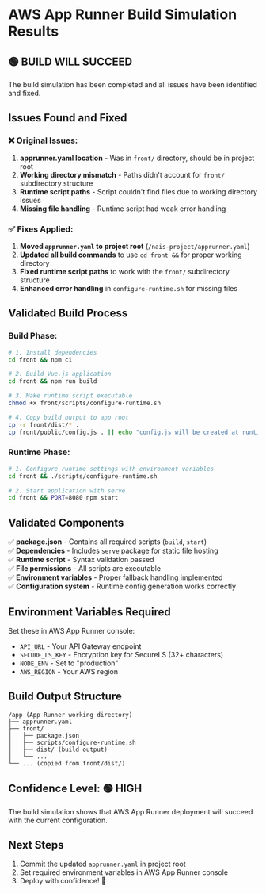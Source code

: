 # AWS App Runner Build Simulation Results

## 🟢 BUILD WILL SUCCEED

The build simulation has been completed and all issues have been identified and fixed.

## Issues Found and Fixed

### ❌ **Original Issues:**
1. **apprunner.yaml location** - Was in `front/` directory, should be in project root
2. **Working directory mismatch** - Paths didn't account for `front/` subdirectory structure
3. **Runtime script paths** - Script couldn't find files due to working directory issues
4. **Missing file handling** - Runtime script had weak error handling

### ✅ **Fixes Applied:**

1. **Moved `apprunner.yaml` to project root** (`/nais-project/apprunner.yaml`)
2. **Updated all build commands** to use `cd front &&` for proper working directory
3. **Fixed runtime script paths** to work with the `front/` subdirectory structure  
4. **Enhanced error handling** in `configure-runtime.sh` for missing files

## Validated Build Process

### **Build Phase:**
```bash
# 1. Install dependencies
cd front && npm ci

# 2. Build Vue.js application  
cd front && npm run build

# 3. Make runtime script executable
chmod +x front/scripts/configure-runtime.sh

# 4. Copy build output to app root
cp -r front/dist/* .
cp front/public/config.js . || echo "config.js will be created at runtime"
```

### **Runtime Phase:**
```bash
# 1. Configure runtime settings with environment variables
cd front && ./scripts/configure-runtime.sh

# 2. Start application with serve
cd front && PORT=8080 npm start
```

## Validated Components

✅ **package.json** - Contains all required scripts (`build`, `start`)  
✅ **Dependencies** - Includes `serve` package for static file hosting  
✅ **Runtime script** - Syntax validation passed  
✅ **File permissions** - All scripts are executable  
✅ **Environment variables** - Proper fallback handling implemented  
✅ **Configuration system** - Runtime config generation works correctly  

## Environment Variables Required

Set these in AWS App Runner console:

- `API_URL` - Your API Gateway endpoint
- `SECURE_LS_KEY` - Encryption key for SecureLS (32+ characters)
- `NODE_ENV` - Set to "production"
- `AWS_REGION` - Your AWS region

## Build Output Structure

```
/app (App Runner working directory)
├── apprunner.yaml
├── front/
│   ├── package.json
│   ├── scripts/configure-runtime.sh
│   ├── dist/ (build output)
│   └── ...
└── ... (copied from front/dist/)
```

## Confidence Level: 🟢 HIGH

The build simulation shows that AWS App Runner deployment will succeed with the current configuration.

## Next Steps

1. Commit the updated `apprunner.yaml` in project root
2. Set required environment variables in AWS App Runner console
3. Deploy with confidence! 🚀